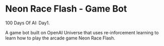# Neon Race Flash - Game Bot
100 Days Of AI: Day1.
  
A game bot built on OpenAI Universe that uses re-inforcement learning to learn how to play the arcade game Neon Race Flash.
